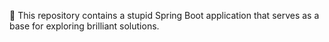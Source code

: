 :rocket: This repository contains a stupid Spring Boot application that serves as a base for exploring brilliant solutions.
